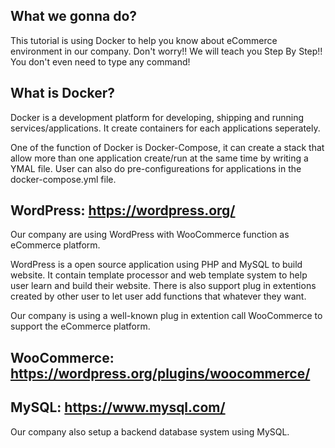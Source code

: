 ## What we gonna do?
This tutorial is using Docker to help you know about eCommerce environment in our company.
Don't worry!! We will teach you Step By Step!! You don't even need to type any command!

## What is Docker?
Docker is a development platform for developing, shipping and running services/applications.
It create containers for each applications seperately.

One of the function of Docker is Docker-Compose, it can create a stack that allow more than one application create/run at the same time by writing a YMAL file.
User can also do pre-configureations for applications in the docker-compose.yml file.

## WordPress: https://wordpress.org/
Our company are using WordPress with WooCommerce function as eCommerce platform.

WordPress is a open source application using PHP and MySQL to build website. It contain template processor and web template system to help user learn and build their website. There is also support plug in extentions created by other user to let user add functions that whatever they want.

Our company is using a well-known plug in extention call WooCommerce to support the eCommerce platform.

## WooCommerce: https://wordpress.org/plugins/woocommerce/


## MySQL: https://www.mysql.com/
Our company also setup a backend database system using MySQL.
